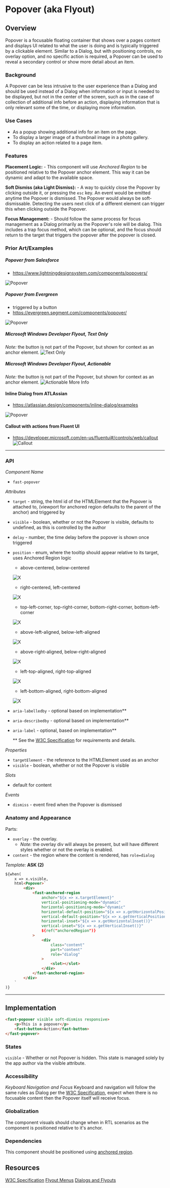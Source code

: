 # Popover (aka Flyout)
## Overview
Popover is a focusable floating container that shows over a pages content and displays UI related to what the user is doing and is typically triggered by a clickable element. Similar to a Dialog, but with positioning controls, no overlay option, and no specific action is required, a Popover can be used to reveal a secondary control or show more detail about an item.

### Background
A Popover can be less intrusive to the user experience than a Dialog and should be used instead of a Dialog when information or input is needed to be displayed, but not in the center of the screen, such as in the case of collection of additional info before an action, displaying information that is only relevant some of the time, or displaying more information.

### Use Cases
- As a popup showing additional info for an item on the page.
- To display a larger image of a thumbnail image in a photo gallery.
- To display an action related to a page item.

### Features
**Placement Logic:** - This component will use *Anchored Region* to be positioned relative to the Popover anchor element. This way it can be dynamic and adapt to the available space.

**Soft Dismiss (aka Light Dismiss):** - A way to quickly close the Popover by clicking outside it, or pressing the `esc` key. An event would be emitted anytime the Popover is dismissed. The Popover would always be soft-dismissable. Detecting the users next click of a different element can trigger this when clicking outside the Popover.

**Focus Management:** - Should follow the same process for focus management as a Dialog primarily as the Popover's role will be dialog. This includes a trap focus method, which can be optional, and the focus should return to the target that triggers the popover after the popover is closed.


### Prior Art/Examples

##### Popover from Salesforce
- https://www.lightningdesignsystem.com/components/popovers/

![Popover](./images/salesforce-popover.png)
##### Popover from Evergreen
- triggered by a button
- https://evergreen.segment.com/components/popover/

![Popover](./images/evergreen-popover.png)

##### Microsoft Windows Developer Flyout, Text Only
*Note:* the button is not part of the Popover, but shown for context as an anchor element.
![Text Only](https://docs.microsoft.com/en-us/windows/uwp/design/controls-and-patterns/images/flyout-wrapping-text.png)

##### Microsoft Windows Developer Flyout, Actionable
*Note:* the button is not part of the Popover, but shown for context as an anchor element.
![Actionable More Info](https://docs.microsoft.com/en-us/windows/uwp/design/controls-and-patterns/images/flyout-example2.png)

#### Inline Dialog from ATLAssian
- https://atlassian.design/components/inline-dialog/examples

![Popover](./images/atlassian-popover.png)

#### Callout with actions from Fluent UI
- https://developer.microsoft.com/en-us/fluentui#/controls/web/callout
![Callout](./images/fluent-callout.png)


---

### API
*Component Name*
- `fast-popover`

*Attributes*
- `target` - string, the html id of the HTMLElement that the Popover is attached to, (viewport for anchored region defaults to the parent of the anchor) and triggered by
- `visible` - boolean, whether or not the Popover is visible, defaults to undefined, as this is controlled by the author
- `delay` - number, the time delay before the popover is shown once triggered
- `position` - enum, where the tooltip should appear relative to its target, uses Anchored Region logic

    - above-centered, below-centered

    ![X](./images/ab-centered.png)

    - right-centered, left-centered
    
    ![X](./images/rl-centered.png)

    - top-left-corner, top-right-corner, bottom-right-corner, bottom-left-corner

    ![X](./images/corner-positions.png)

    - above-left-aligned, below-left-aligned

    ![X](./images/ab-left-aligned.png)

    - above-right-aligned, below-right-aligned

    ![X](./images/ab-right-aligned.png)

    - left-top-aligned, right-top-aligned

    ![X](./images/rl-top-aligned.png)

    - left-bottom-aligned, right-bottom-aligned
    
    ![X](./images/rl-bottom-aligned.png)


- `aria-labelledby` - optional based on implementation**
- `aria-describedby` - optional based on implementation**
- `aria-label` - optional, based on implementation**

    ** See the [W3C Specification](https://w3c.github.io/aria-practices/#dialog_roles_states_props) for requirements and details.

*Properties*
- `targetElement` - the reference to the HTMLElement used as an anchor
- `visible` - boolean, whether or not the Popover is visible

*Slots*
- default for content

*Events*
- `dismiss` - event fired when the Popover is dismissed

### Anatomy and Appearance
Parts:
- `overlay` - the overlay.
    - *Note:* the overlay div will always be present, but will have different styles whether or not the overlay is enabled.
- `content` - the region where the content is rendered, has `role=dialog`


*Template:*
**ASK (2)**
```html
${when(
    x => x.visible,
    html<Popover>`
        <div>
            <fast-anchored-region
                anchor="${x => x.targetElement}"
                vertical-positioning-mode="dynamic"
                horizontal-positioning-mode="dynamic"
                horizontal-default-position="${x => x.getHorizontalPosition()}"
                vertical-default-position="${x => x.getVerticalPosition()}"
                horizontal-inset="${x => x.getHorizontalInset()}"
                vertical-inset="${x => x.getVerticalInset()}"
                ${ref("anchoredRegion")}
            >
                <div
                    class="content"
                    part="content"
                    role="dialog"
                >
                    <slot></slot>
                </div>
            </fast-anchored-region>
        </div>
    `
)}
```

---

## Implementation
```html
<fast-popover visible soft-dismiss responsive>
    <p>This is a popover</p>
    <fast-button>Action</fast-button>
</fast-popover>
```

### States
`visible` - Whether or not Popover is hidden. This state is managed solely by the app author via the visible attribute.

### Accessibility
*Keyboard Navigation and Focus*
Keyboard and navigation will follow the same rules as Dialog per the [W3C Specification](https://w3c.github.io/aria-practices/#dialog_modal), expect when there is no focusable content then the Popover itself will receive focus.

### Globalization
The component visuals should change when in RTL scenarios as the component is positioned relative to it's anchor.

### Dependencies
This component should be positioned using [anchored region](../packages/web-components/fast-foundation/src/anchored-region/anchored-region.spec.md).

## Resources
[W3C Specification](https://w3c.github.io/aria-practices/#dialog_modal)
[Flyout Menus](https://www.w3.org/WAI/tutorials/menus/flyout/#flyoutnavmousefixed)
[Dialogs and Flyouts](https://docs.microsoft.com/en-us/windows/uwp/design/controls-and-patterns/dialogs-and-flyouts/#:~:text=A%20flyout%20is%20a%20lightweight%20contextual%20popup%20that,control%20or%20show%20more%20detail%20about%20an%20item.)
